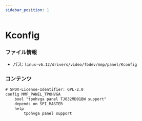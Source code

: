 ```yaml
---
sidebar_position: 1
---
```

# Kconfig

### ファイル情報

- パス: `linux-v6.12/drivers/video/fbdev/mmp/panel/Kconfig`

### コンテンツ

```txt
# SPDX-License-Identifier: GPL-2.0
config MMP_PANEL_TPOHVGA
	bool "tpohvga panel TJ032MD01BW support"
	depends on SPI_MASTER
	help
		tpohvga panel support

```
